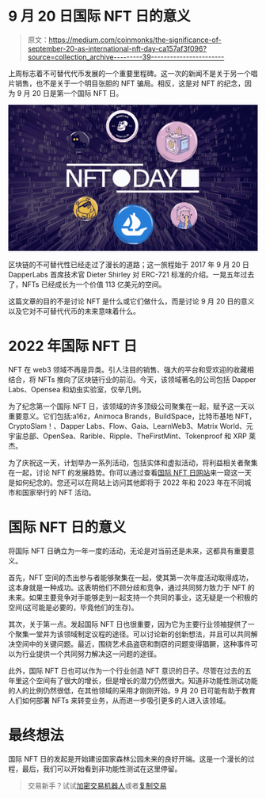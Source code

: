 # 9 月 20 日国际 NFT 日的意义

> 原文：<https://medium.com/coinmonks/the-significance-of-september-20-as-international-nft-day-ca157af3f096?source=collection_archive---------39----------------------->

上周标志着不可替代代币发展的一个重要里程碑。这一次的新闻不是关于另一个唱片销售，也不是关于一个明目张胆的 NFT 骗局。相反，这是对 NFT 的纪念，因为 9 月 20 日是第一个国际 NFT 日。

![](img/e151b63a945c8d7bed62e9ef8d7b86a8.png)

区块链的不可替代性已经走过了漫长的道路；这一旅程始于 2017 年 9 月 20 日 DapperLabs 首席技术官 Dieter Shirley 对 ERC-721 标准的介绍。一晃五年过去了，NFTs 已经成长为一个价值 113 亿美元的空间。

这篇文章的目的不是讨论 NFT 是什么或它们做什么，而是讨论 9 月 20 日的意义以及它对不可替代代币的未来意味着什么。

# 2022 年国际 NFT 日

NFT 在 web3 领域不再是异类。引人注目的销售、强大的平台和受欢迎的收藏相结合，将 NFTs 推向了区块链行业的前沿。今天，该领域著名的公司包括 Dapper Labs、Opensea 和幼虫实验室，仅举几例。

为了纪念第一个国际 NFT 日，该领域的许多顶级公司聚集在一起，赋予这一天以重要意义。它们包括:a16z，Animoca Brands，BuildSpace，比特币基地 NFT，CryptoSlam！、Dapper Labs、Flow、Gaia、LearnWeb3、Matrix World、元宇宙总部、OpenSea、Rarible、Ripple、TheFirstMint、Tokenproof 和 XRP 莱杰。

为了庆祝这一天，计划举办一系列活动，包括实体和虚拟活动，将利益相关者聚集在一起，讨论 NFT 的发展趋势。你可以通过查看[国际 NFT 日网站](https://www.internationalnftday.org/)来一窥这一天是如何纪念的。您还可以在网站上访问其他即将于 2022 年和 2023 年在不同城市和国家举行的 NFT 活动。

# 国际 NFT 日的意义

将国际 NFT 日确立为一年一度的活动，无论是对当前还是未来，这都具有重要意义。

首先，NFT 空间的杰出参与者能够聚集在一起，使其第一次年度活动取得成功，这本身就是一种成功。这表明他们不顾分歧和竞争，通过共同努力致力于 NFT 的未来。如果主要竞争对手能够走到一起支持一个共同的事业，这无疑是一个积极的空间(这可能是必要的，毕竟他们的生存)。

其次，关于第一点。发起国际 NFT 日也很重要，因为它为主要行业领袖提供了一个聚集一堂并为该领域制定议程的途径。可以讨论新的创新想法，并且可以共同解决空间中的关键问题。最近，围绕艺术品盗窃和剽窃的问题变得猖獗，这种事件可以为行业提供一个共同努力解决这一问题的途径。

此外，国际 NFT 日也可以作为一个行业创造 NFT 意识的日子。尽管在过去的五年里这个空间有了很大的增长，但是增长的潜力仍然很大。知道非功能性测试功能的人的比例仍然很低，在其他领域的采用才刚刚开始。9 月 20 日可能有助于教育人们如何部署 NFTs 来转变业务，从而进一步吸引更多的人进入该领域。

# 最终想法

国际 NFT 日的发起是开始建设国家森林公园未来的良好开端。这是一个漫长的过程，最后，我们可以开始看到非功能性测试在这里停留。

> 交易新手？试试[加密交易机器人](/coinmonks/crypto-trading-bot-c2ffce8acb2a)或者[复制交易](/coinmonks/top-10-crypto-copy-trading-platforms-for-beginners-d0c37c7d698c)